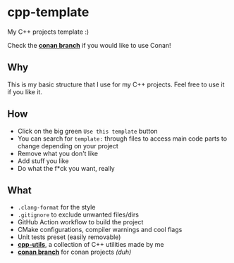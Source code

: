 # cpp-template
My C++ projects template :)

Check the [**conan branch**](https://github.com/MaximeHouis/cpp-template/tree/conan) if you would like to use Conan!

## Why

This is my basic structure that I use for my C++ projects. Feel free to use it if you like it.

## How

* Click on the big green `Use this template` button
* You can search for `template:` through files to access main code parts to change depending on your project
* Remove what you don't like
* Add stuff you like
* Do what the f\*ck you want, really

## What

* `.clang-format` for the style
* `.gitignore` to exclude unwanted files/dirs
* GitHub Action workflow to build the project
* CMake configurations, compiler warnings and cool flags
* Unit tests preset (easily removable)
* [**cpp-utils**](https://github.com/MaximeHouis/cpp-utils), a collection of C++ utilities made by me
* [**conan branch**](https://github.com/MaximeHouis/cpp-template/tree/conan) for conan projects *(duh)*
